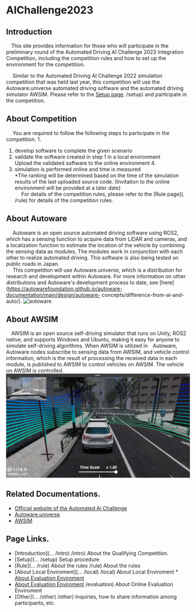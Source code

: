 # AIChallenge2023 

## Introduction
&emsp;This site provides information for those who will participate in the preliminary round of the Automated Driving AI Challenge 2023 Integration Competition, including the competition rules and how to set up the environment for the competition.  
  
&emsp; Similar to the Automated Driving AI Challenge 2022 simulation competition that was held last year, this competition will use the Autoware.universe automated driving software and the automated driving simulator AWSIM. Please refer to the [Setup page](.../setup). /setup) and participate in the competition.
  
## About Competition
&emsp; You are required to follow the following steps to participate in the competition. 1.  
1. develop software to complete the given scenario  
2. validate the software created in step 1 in a local environment  
Upload the validated software to the online environment 4.  
4. simulation is performed online and time is measured   
    *The ranking will be determined based on the time of the simulation results of the last uploaded source code. (Invitation to the online environment will be provided at a later date)  
&emsp; For details of the competition rules, please refer to the [Rule page](. /rule) for details of the competition rules.

## About Autoware
&emsp; Autoware is an open source automated driving software using ROS2, which has a sensing function to acquire data from LiDAR and cameras, and a localization function to estimate the location of the vehicle by combining the sensing data as modules, The modules work in conjunction with each other to realize automated driving. This software is also being tested on public roads in Japan.  
&emsp; This competition will use Autoware.universe, which is a distribution for research and development within Autoware. For more information on other distributions and Autoware's development process to date, see [here](https://autowarefoundation.github.io/autoware-documentation/main/design/autoware- concepts/difference-from-ai-and-auto/).
  ![autoware](/images/intro/autoware.png)
  
## About AWSIM
 &emsp;AWSIM is an open source self-driving simulator that runs on Unity, ROS2 native, and supports Windows and Ubuntu, making it easy for anyone to simulate self-driving algorithms.
  When AWSIM is utilized in&emsp;Autoware, Autoware nodes subscribe to sensing data from AWSIM, and vehicle control information, which is the result of processing the received data in each module, is published to AWSIM to control vehicles on AWSIM. The vehicle on AWSIM is controlled.
 ![awsim](/images/intro/awsim.png)
 
## Related Documentations.
 * [Official website of the Automated Ai Challenge](https://www.jsae.or.jp/jaaic/)
 * [Autoware.universe](https://github.com/autowarefoundation/autoware.universe)
 * [AWSIM](https://github.com/tier4/AWSIM)
 
## Page Links.
 * [Introduction](... /intro) /intro) About the Qualifying Competition.
 * [Setup](... /setup) Setup procedure
 * [Rule](... /rule) About the rules /rule) About the rules
 * [About Local Enviroment](... /local) /local) About Local Enviroment * [About Evaluation Enviroment](.../evaluation)
 * [About Evaluation Enviroment](.../evaluation) /evaluation) About Online Evaluation Enviroment
 * [Other](... /other) /other) Inquiries, how to share information among participants, etc.
 
 